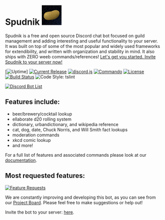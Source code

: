 # Spudnik ![Spudnik!][img-icon]
Spudnik is a free and open source Discord chat bot focused on guild management and adding interesting and useful functionality to your server. It was built on top of some of the most popular and widely used frameworks for extendibility, and written with organization and stability in mind. It also ships with ZERO weeb commands/references! [Let's get you started. Invite Spudnik to your server now!][url-invite]

[![Uptime][img-uptime-robot]] [![Current Release][img-current-release]][url-current-release] [![discord.js][img-discord-js]][url-discord-js] [![Commando][img-commando]][url-commando] [![License][img-license]][url-license] [![Build Status][img-build-status]][url-build-status] ![Code Style: tslint][img-code-style]

[![Discord Bot List][img-discord-bot-list]][url-discord-bot-list]

## Features include:
- beer/brewery/cocktail lookup
- ellaborate d20 rolling system
- dictionary, urbandictionary, and wikipedia reference
- cat, dog, date, Chuck Norris, and Will Smith fact lookups
- moderation commands
- xkcd comic lookup
- and more!

For a full list of features and associated commands please look at our [documentation][url-docs-commands].

## Most requested features:
[![Feature Requests][img-feathub]][url-feathub]

We are constantly improving and developing this bot, as you can see from our [Project Board][url-github-project-board]. Please feel free to make suggestions or help out!

Invite the bot to your server: [here][url-invite].

[url-github]: https://github.com/Spudnik-Group/Spudnik
[url-docs]: https://docs.spudnik.io/
[url-docs-commands]: https://docs.spudnik.io/commands/
[url-docs-getting-started]: https://docs.spudnik.io/getting-started/

[img-icon]: ./Spudnik_icon.png?raw=true
[img-invite]: ./discord-invite-badge.svg?raw=true
[url-invite]: https://discordapp.com/oauth2/authorize?client_id=398591330806398989&scope=bot&permissions=0

[img-current-release]: https://img.shields.io/github/release/Spudnik-Group/Spudnik.svg?style=flat-square
[url-current-release]: https://github.com/Spudnik-Group/Spudnik/releases/latest

[img-license]: https://img.shields.io/github/license/Spudnik-Group/Spudnik.svg?style=flat-square
[url-license]: https://github.com/Spudnik-Group/Spudnik/blob/master/LICENSE

[img-build-status]: https://img.shields.io/travis/Spudnik-Group/Spudnik.svg?style=flat-square
[url-build-status]: https://travis-ci.org/Spudnik-Group/Spudnik

[img-uptime-robot]: https://img.shields.io/uptimerobot/ratio/7/m780969734-824d124e5ea4e2eeb26dcda8.svg

[img-code-style]: https://img.shields.io/badge/style-tslint-000000.svg?longCache=true&style=flat-square&label=code%20style

[url-github-project-board]: https://github.com/orgs/Spudnik-Group/projects/1

[img-discord-bot-list]: https://discordbots.org/api/widget/398591330806398989.svg
[url-discord-bot-list]: https://discordbots.org/bot/398591330806398989

[img-feathub]: https://feathub.com/Spudnik-Group/Spudnik?format=svg
[url-feathub]: https://feathub.com/Spudnik-Group/Spudnik

[img-discord-js]: https://img.shields.io/badge/library-discord.js-blue.svg?style=flat-square
[url-discord-js]: https://discord.js.org/#/
[img-commando]: https://img.shields.io/badge/library-Commando-blue.svg?style=flat-square
[url-commando]: https://github.com/discordjs/Commando
